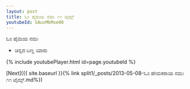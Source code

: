 ```yaml
---
layout: post
title: ಓಂ ಹೈಮಯ ನಮಃ ೧೧ ಟೈಮ್ಸ್
youtubeId: SAuvMkMxe00
---
```

 
 
 ಓಂ ಹೈಮಯ ನಮಃ  
 
 -  ಚಿನ್ನದ ಬಣ್ಣ ಯಾರು 
 
  
 
  
 
 
 
 
 
 


{% include youtubePlayer.html id=page.youtubeId %}
 
[Next]({{ site.baseurl }}{% link  split1/_posts/2013-05-08-ಓಂ ಹೇಮಕರಾಯ ನಮಃ ೧೧ ಟೈಮ್ಸ್.md%})
 
